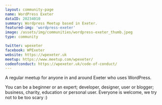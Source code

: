 ```yaml
---
layout: community-page
name: WordPress Exeter
dataID: 20234010
summary: Wordpress Meetup based in Exeter.
featured-img: 'wordpress-exeter'
image: /assets/img/communities/wordpress-exeter_thumb.jpeg
type: community

twitter: wpexeter
facebook: WPExeter
website: https://wpexeter.uk
meetup: https://www.meetup.com/wpexeter/
codeofconduct: https://wpexeter.uk/code-of-conduct/
---
```

A regular meetup for anyone in and around Exeter who uses WordPress.

You can be a beginner or an expert; developer, designer, user or blogger;
business, charity, education or personal user. Everyone is welcome, we try not
to be too scary :)
